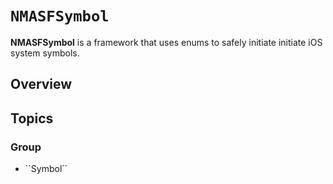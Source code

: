 # ``NMASFSymbol``

**NMASFSymbol** is a framework that uses enums to safely initiate initiate iOS system symbols. 

## Overview



## Topics

### <!--@START_MENU_TOKEN@-->Group<!--@END_MENU_TOKEN@-->

- <!--@START_MENU_TOKEN@-->``Symbol``<!--@END_MENU_TOKEN@-->
